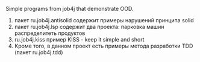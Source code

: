 Simple programs from job4j that demonstrate OOD.

1. пакет ru.job4j.antisolid содержит примеры нарушений принципа solid
2. пакет ru.job4j.lsp содержит два проекта:
   парковка машин
   распределитеть продуктов 
3. ru.job4j.kiss пример KISS - keep it simple and short
4. Кроме того, в данном проект есть примеры метода разработки TDD (пакет ru.job4j.tdd)
